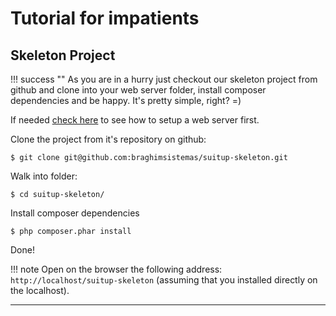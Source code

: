 # Tutorial for impatients

## Skeleton Project

!!! success ""
    As you are in a hurry just checkout our skeleton project from github and clone into your web server folder,
    install composer dependencies and be happy. It's pretty simple, right? =)

If needed [check here](/user-guide/getting-started/#setup-web-server) to see how to setup a web server first.

Clone the project from it's repository on github:

    $ git clone git@github.com:braghimsistemas/suitup-skeleton.git

Walk into folder:

    $ cd suitup-skeleton/

Install composer dependencies

    $ php composer.phar install

Done!

!!! note
    Open on the browser the following address: `http://localhost/suitup-skeleton`
    (assuming that you installed directly on the localhost).

---



